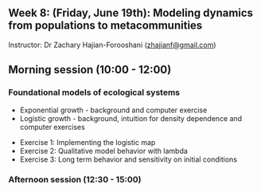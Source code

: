## Week 8: (Friday, June 19th): Modeling dynamics from populations to metacommunities

Instructor: Dr Zachary Hajian-Forooshani (zhajianf@gmail.com)

## Morning session (10:00 - 12:00)

### Foundational models of ecological systems

* Exponential growth - background and computer exercise
* Logistic growth - background, intuition for density dependence and computer exercises  
- Exercise 1: Implementing the logistic map
- Exercise 2: Qualitative model behavior with lambda  
- Exercise 3: Long term behavior and sensitivity on initial conditions  
### Afternoon session (12:30 - 15:00)

